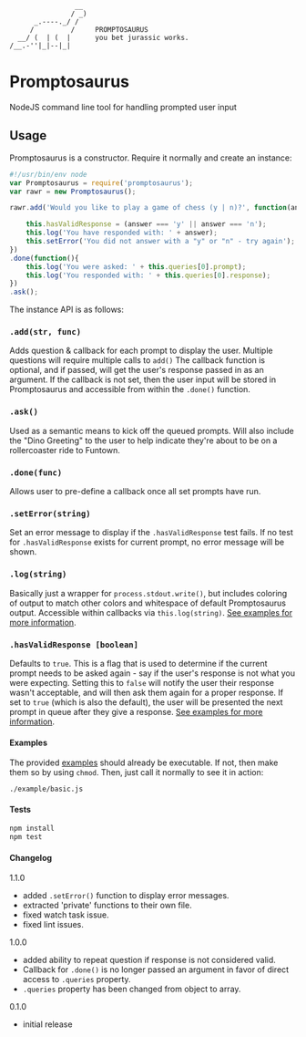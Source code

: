 
                    __
                   / _)
          _.----._/ /
         /         /     PROMPTOSAURUS
      __/ (  | (  |      you bet jurassic works.
    /__.-''|_|--|_|



# Promptosaurus
NodeJS command line tool for handling prompted user input

## Usage
Promptosaurus is a constructor. Require it normally and create an instance:

```javascript
#!/usr/bin/env node
var Promptosaurus = require('promptosaurus');
var rawr = new Promptosaurus();

rawr.add('Would you like to play a game of chess (y | n)?', function(answer){

    this.hasValidResponse = (answer === 'y' || answer === 'n');
    this.log('You have responded with: ' + answer);
    this.setError('You did not answer with a "y" or "n" - try again');
})
.done(function(){
    this.log('You were asked: ' + this.queries[0].prompt);
    this.log('You responded with: ' + this.queries[0].response);
})
.ask();
```
The instance API is as follows:

### `.add(str, func)`
Adds question & callback for each prompt to display the user.
Multiple questions will require multiple calls to `add()`
The callback function is optional, and if passed, will get the user's response passed in as an argument.
If the callback is not set, then the user input will be stored in Promptosaurus and accessible from within the `.done()` function.

### `.ask()`
Used as a semantic means to kick off the queued prompts.
Will also include the "Dino Greeting" to the user to help indicate they're about to be on a rollercoaster ride to Funtown.

### `.done(func)`
Allows user to pre-define a callback once all set prompts have run.

### `.setError(string)`
Set an error message to display if the `.hasValidResponse` test fails.
If no test for `.hasValidResponse` exists for current prompt, no error message
will be shown.

### `.log(string)`
Basically just a wrapper for `process.stdout.write()`, but includes coloring of output to match other colors and whitespace of default Promptosaurus output. Accessible within callbacks via `this.log(string)`.
[See examples for more information](https://github.com/otterthecat/promptosaurus/tree/master/examples).

### `.hasValidResponse [boolean]`
Defaults to `true`. This is a flag that is used to determine if the current prompt needs to be asked again - say if the user's response is not what you were expecting. Setting this to `false` will notify the user their response wasn't acceptable, and will then ask them again for a proper response. If set to `true` (which is also the default), the user will be presented the next prompt in queue after they give a response.
[See examples for more information](https://github.com/otterthecat/promptosaurus/tree/master/examples).

#### Examples
The provided [examples](https://github.com/otterthecat/promptosaurus/tree/master/examples) should already be executable.
If not, then make them so by using `chmod`. Then, just call it normally to see it in action:

`./example/basic.js`

#### Tests
```javascript
npm install
npm test
````
#### Changelog
1.1.0
 * added `.setError()` function to display error messages.
 * extracted 'private' functions to their own file.
 * fixed watch task issue.
 * fixed lint issues.

1.0.0
 * added ability to repeat question if response is not considered valid.
 * Callback for `.done()` is no longer passed an argument in favor of direct access to `.queries` property.
 * `.queries` property has been changed from object to array.

0.1.0
 * initial release
